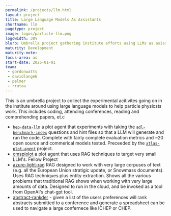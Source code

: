 ```yaml
---
permalink: /projects/llm.html
layout: project
title: Large Language Models As Assistants
shortname: llm
pagetype: project
image: logos/particle-llm.png
logowidth: 30%
blurb: Umbrella project gathering institute efforts using LLMs as asisstants.
maturity: Development
maturity-note:
focus-area: as
start-date: 2025-01-01
team:
 - gordonwatts
 - davidlange6
 - pelmer
 - rrutaa
---
```


This is an umbrella project to collect the experimental acitivites going on in the institute around using large language models to help particle
physicsts work. This includes coding, attending conferences, reading and comprehending papers, et.c

* [`hep-data-llm`](https://github.com/gordonwatts/hep-data-llm) a plot agent that experiments with taking the [`adl-benchmark-index`](https://github.com/iris-hep/adl-benchmarks-index)
  questions and hint files so that a LLM will generate and run the code. Complete with
  fairly complete evaluation metrics and ~20 open source and commerical models tested. Preceeded by the [`atlas-plot-agent`](https://github.com/gordonwatts/atlas-plot-agent) project.
* [cmspiolot](https://github.com/rrutaa/cmspilot) a plot agent that uses RAG techniques to target very small LLM's. Fellow Project
* [azure-light-rag](https://github.com/gordonwatts/azure-light-rag) RAG designed to work with very large corpuses of text (e.g. all the European Union stratigic update, or Snowmass documents). Uses RAG techniques plus entity extraction.
  Shows all the various problems that traditional RAG shows when working with very large amounts of data. Designed to run in the cloud, and be invoked as a tool from OpenAI's chat-gpt tool.
* [abstract-rankder](https://github.com/gordonwatts/abstract-ranker) - given a list of the users preferences will rank abstracts submitted to a conference and generate a spreadsheet
  can be used to navigate a large confernece like ICHEP or CHEP.
